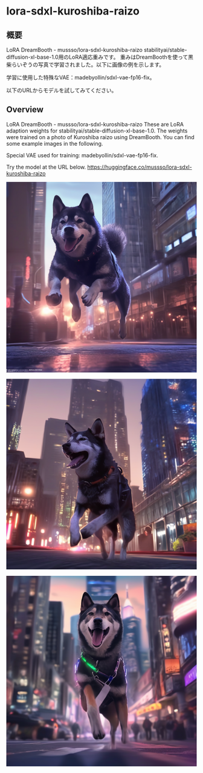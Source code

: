 # lora-sdxl-kuroshiba-raizo
## 概要
LoRA DreamBooth - mussso/lora-sdxl-kuroshiba-raizo
stabilityai/stable-diffusion-xl-base-1.0用のLoRA適応重みです。
重みはDreamBoothを使って黒柴らいぞうの写真で学習されました。以下に画像の例を示します。

学習に使用した特殊なVAE：madebyollin/sdxl-vae-fp16-fix。

以下のURLからモデルを試してみてください。


## Overview
LoRA DreamBooth - mussso/lora-sdxl-kuroshiba-raizo
These are LoRA adaption weights for stabilityai/stable-diffusion-xl-base-1.0. The weights were trained on a photo of Kuroshiba raizo using DreamBooth. You can find some example images in the following.

Special VAE used for training: madebyollin/sdxl-vae-fp16-fix.

Try the model at the URL below.
https://huggingface.co/mussso/lora-sdxl-kuroshiba-raizo


![](images/1.png)

![](images/2.png)

![](images/3.png)
